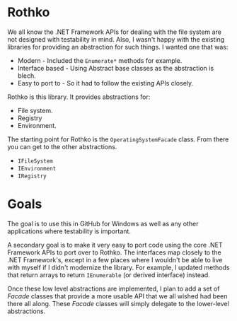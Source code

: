 # Rothko

We all know the .NET Framework APIs for dealing with the file system are not 
designed with testability in mind. Also, I wasn't happy with the existing 
libraries for providing an abstraction for such things. I wanted one that was:

* Modern - Included the `Enumerate*` methods for example.
* Interface based - Using Abstract base classes as the abstraction is blech.
* Easy to port to - So it had to follow the existing APIs closely.

Rothko is this library. It provides abstractions for:

* File system.
* Registry
* Environment.

The starting point for Rothko is the `OperatingSystemFacade` class. From there 
you can get to the other abstractions.

* `IFileSystem`
* `IEnvironment`
* `IRegistry`

# Goals

The goal is to use this in GitHub for Windows as well as any other
applications where testability is important.

A secondary goal is to make it very easy to port code using the core .NET 
Framework APIs to port over to Rothko. The interfaces map closely to the 
.NET Framework's, except in a few places where I wouldn't be able to live with 
myself if I didn't modernize the library. For example, I updated methods 
that return arrays to return `IEnumerable` (or derived interface) instead.

Once these low level abstractions are implemented, I plan to add a set of
_Facade_ classes that provide a more usable API that we all wished had been
there all along. These _Facade_ classes will simply delegate to the
lower-level abstractions.
